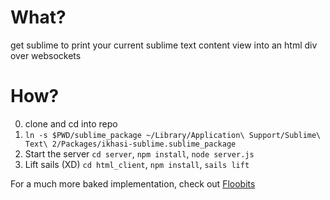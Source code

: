 # What?
get sublime to print your current sublime text content view into an html div over websockets

# How?
0. clone and cd into repo
1. `ln -s $PWD/sublime_package ~/Library/Application\ Support/Sublime\ Text\ 2/Packages/ikhasi-sublime.sublime_package`
2. Start the server `cd server`, `npm install`, `node server.js`
3. Lift sails (XD) `cd html_client`, `npm install`, `sails lift`

For a much more baked implementation, check out [Floobits](http://floobits.com)
